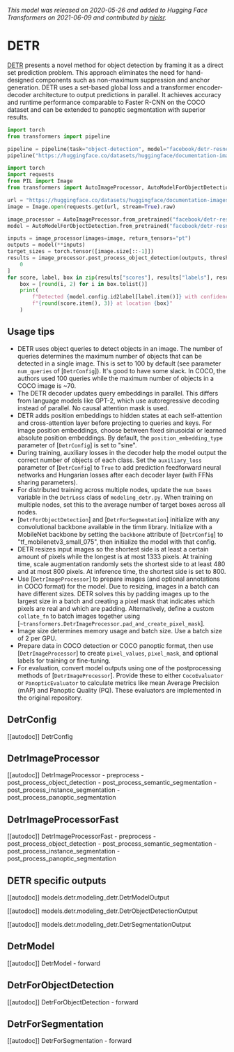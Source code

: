 <!--Copyright 2021 The HuggingFace Team. All rights reserved.

Licensed under the Apache License, Version 2.0 (the "License"); you may not use this file except in compliance with
the License. You may obtain a copy of the License at

http://www.apache.org/licenses/LICENSE-2.0

Unless required by applicable law or agreed to in writing, software distributed under the License is distributed on
an "AS IS" BASIS, WITHOUT WARRANTIES OR CONDITIONS OF ANY KIND, either express or implied. See the License for the
specific language governing permissions and limitations under the License.

⚠️ Note that this file is in Markdown but contain specific syntax for our doc-builder (similar to MDX) that may not be
rendered properly in your Markdown viewer.

-->
*This model was released on 2020-05-26 and added to Hugging Face Transformers on 2021-06-09 and contributed by [nielsr](https://huggingface.co/nielsr).*

# DETR

[DETR](https://huggingface.co/papers/2005.12872) presents a novel method for object detection by framing it as a direct set prediction problem. This approach eliminates the need for hand-designed components such as non-maximum suppression and anchor generation. DETR uses a set-based global loss and a transformer encoder-decoder architecture to output predictions in parallel. It achieves accuracy and runtime performance comparable to Faster R-CNN on the COCO dataset and can be extended to panoptic segmentation with superior results.

<hfoptions id="usage">
<hfoption id="Pipeline">

```py
import torch
from transformers import pipeline

pipeline = pipeline(task="object-detection", model="facebook/detr-resnet-50", dtype="auto")
pipeline("https://huggingface.co/datasets/huggingface/documentation-images/resolve/main/pipeline-cat-chonk.jpeg")
```

</hfoption>
<hfoption id="AutoModel">

```py
import torch
import requests
from PIL import Image
from transformers import AutoImageProcessor, AutoModelForObjectDetection

url = "https://huggingface.co/datasets/huggingface/documentation-images/resolve/main/pipeline-cat-chonk.jpeg"
image = Image.open(requests.get(url, stream=True).raw)

image_processor = AutoImageProcessor.from_pretrained("facebook/detr-resnet-50")
model = AutoModelForObjectDetection.from_pretrained("facebook/detr-resnet-50", dtype="auto")

inputs = image_processor(images=image, return_tensors="pt")
outputs = model(**inputs)
target_sizes = torch.tensor([image.size[::-1]])
results = image_processor.post_process_object_detection(outputs, threshold=0.5, target_sizes=target_sizes)[
    0
]
for score, label, box in zip(results["scores"], results["labels"], results["boxes"]):
    box = [round(i, 2) for i in box.tolist()]
    print(
        f"Detected {model.config.id2label[label.item()]} with confidence "
        f"{round(score.item(), 3)} at location {box}"
    )
```

</hfoption>
</hfoptions>

## Usage tips

- DETR uses object queries to detect objects in an image. The number of queries determines the maximum number of objects that can be detected in a single image. This is set to 100 by default (see parameter `num_queries` of [`DetrConfig`]). It's good to have some slack. In COCO, the authors used 100 queries while the maximum number of objects in a COCO image is ~70.
- The DETR decoder updates query embeddings in parallel. This differs from language models like GPT-2, which use autoregressive decoding instead of parallel. No causal attention mask is used.
- DETR adds position embeddings to hidden states at each self-attention and cross-attention layer before projecting to queries and keys. For image position embeddings, choose between fixed sinusoidal or learned absolute position embeddings. By default, the `position_embedding_type` parameter of [`DetrConfig`] is set to "sine".
- During training, auxiliary losses in the decoder help the model output the correct number of objects of each class. Set the `auxiliary_loss` parameter of [`DetrConfig`] to `True` to add prediction feedforward neural networks and Hungarian losses after each decoder layer (with FFNs sharing parameters).
- For distributed training across multiple nodes, update the `num_boxes` variable in the `DetrLoss` class of `modeling_detr.py`. When training on multiple nodes, set this to the average number of target boxes across all nodes.
- [`DetrForObjectDetection`] and [`DetrForSegmentation`] initialize with any convolutional backbone available in the timm library. Initialize with a MobileNet backbone by setting the `backbone` attribute of [`DetrConfig`] to "tf_mobilenetv3_small_075", then initialize the model with that config.
- DETR resizes input images so the shortest side is at least a certain amount of pixels while the longest is at most 1333 pixels. At training time, scale augmentation randomly sets the shortest side to at least 480 and at most 800 pixels. At inference time, the shortest side is set to 800.
- Use [`DetrImageProcessor`] to prepare images (and optional annotations in COCO format) for the model. Due to resizing, images in a batch can have different sizes. DETR solves this by padding images up to the largest size in a batch and creating a pixel mask that indicates which pixels are real and which are padding. Alternatively, define a custom `collate_fn` to batch images together using [`~transformers.DetrImageProcessor.pad_and_create_pixel_mask`].
- Image size determines memory usage and batch size. Use a batch size of 2 per GPU.
- Prepare data in COCO detection or COCO panoptic format, then use [`DetrImageProcessor`] to create `pixel_values`, `pixel_mask`, and optional labels for training or fine-tuning.
- For evaluation, convert model outputs using one of the postprocessing methods of [`DetrImageProcessor`]. Provide these to either `CocoEvaluator` or `PanopticEvaluator` to calculate metrics like mean Average Precision (mAP) and Panoptic Quality (PQ). These evaluators are implemented in the original repository.

## DetrConfig

[[autodoc]] DetrConfig

## DetrImageProcessor

[[autodoc]] DetrImageProcessor
    - preprocess
    - post_process_object_detection
    - post_process_semantic_segmentation
    - post_process_instance_segmentation
    - post_process_panoptic_segmentation

## DetrImageProcessorFast

[[autodoc]] DetrImageProcessorFast
    - preprocess
    - post_process_object_detection
    - post_process_semantic_segmentation
    - post_process_instance_segmentation
    - post_process_panoptic_segmentation

## DETR specific outputs

[[autodoc]] models.detr.modeling_detr.DetrModelOutput

[[autodoc]] models.detr.modeling_detr.DetrObjectDetectionOutput

[[autodoc]] models.detr.modeling_detr.DetrSegmentationOutput

## DetrModel

[[autodoc]] DetrModel
    - forward

## DetrForObjectDetection

[[autodoc]] DetrForObjectDetection
    - forward

## DetrForSegmentation

[[autodoc]] DetrForSegmentation
    - forward

